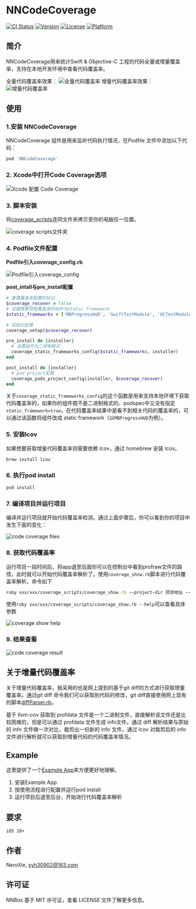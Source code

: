 # NNCodeCoverage

[![CI Status](https://img.shields.io/travis/NeroXie/NNCodeCoverage.svg?style=flat)](https://travis-ci.org/NeroXie/NNCodeCoverage)
[![Version](https://img.shields.io/cocoapods/v/NNCodeCoverage.svg?style=flat)](https://cocoapods.org/pods/NNCodeCoverage)
[![License](https://img.shields.io/cocoapods/l/NNCodeCoverage.svg?style=flat)](https://cocoapods.org/pods/NNCodeCoverage)
[![Platform](https://img.shields.io/cocoapods/p/NNCodeCoverage.svg?style=flat)](https://cocoapods.org/pods/NNCodeCoverage)

## 简介

NNCodeCoverage用来统计Swift & Objective-C 工程的代码全量或增量覆盖率，支持在本地开发环境中查看代码覆盖率。

全量代码覆盖率效果：
![全量代码覆盖率](https://neroblog.oss-cn-hangzhou.aliyuncs.com/nn_code_coverage_full.jpg)
增量代码覆盖率效果：
![增量代码覆盖率](https://neroblog.oss-cn-hangzhou.aliyuncs.com/nn_code_coverage_diff.jpg)

## 使用

### 1.安装 NNCodeCoverage

NNCodeCoverage 组件是用来监听代码执行情况，在Podfile 文件中添加以下代码：

```ruby
pod 'NNCodeCoverage'
```

### 2. Xcode中打开Code Coverage选项

![Xcode 配置 Code Coverage](https://neroblog.oss-cn-hangzhou.aliyuncs.com/nn_code_coverage_xcode_config.jpg)

### 3. 脚本安装

将[coverage_scripts]()连同文件夹拷贝至你的电脑任一位置。

![coverage scripts文件夹](https://neroblog.oss-cn-hangzhou.aliyuncs.com/nn_code_coverage_script_files.jpg)

### 4. Podfile文件配置

**Podfile引入coverage_config.rb**

![Podfile引入coverage_config](https://neroblog.oss-cn-hangzhou.aliyuncs.com/nn_code_coverage_config_path.jpg)

**post_intall与pre_install配置**

```ruby
# 重置覆盖率配置的标记
$coverage_recover = false
# 设置需要获取覆盖率的组件为static framework
$static_frameworks = ['MBProgressHUD', 'SwiftTestModule', 'OCTestModule']

# 初始化配置
coverage_setup($coverage_recover)

pre_install do |installer|
  # 设置组件为二进制格式
  coverage_static_frameworks_config($static_frameworks, installer)
end

post_install do |installer|
  # pod project配置
  coverage_pods_project_config(installer, $coverage_recover)
end
```

关于`coverage_static_frameworks_config`的这个函数是用来支持本地环境下获取代码覆盖率的，如果你的组件既不是二进制格式的，podspec中又没有指定`static_framework=true`，在代码覆盖率结果中是看不到相关代码的覆盖率的，可以通过该函数将组件改成 static framework（以`MBProgressHUD`为例）。

### 5. 安装lcov

如果想要获取增量代码覆盖率则需要依赖 lcov，通过 homebrew 安装 lcov。

```shell
brew install lcov
```

### 6. 执行pod install

```ruby
pod install
```

### 7. 编译项目并运行项目

编译并运行项目就开始代码覆盖率检测。通过上面步骤后，你可以看到你的项目中发生下面的变化：

![code coverage files](https://neroblog.oss-cn-hangzhou.aliyuncs.com/nn_code_coverage_files.jpg) 
### 8. 获取代码覆盖率

运行项目一段时间后，将app退至后面你可以在控制台中看到profraw文件的路径，此时就可以开始代码覆盖率解析了。使用`coverage_show.rb`脚本进行代码覆盖率解析，命令如下

```ruby
ruby xxx/xxx/coverage_scripts/coverage_show.rb --project-dir 项目地址 --profraw-path profraw文件地址 --git-diff-commit gitcommit1,gitcommit2
```

使用`ruby xxx/xxx/coverage_scripts/coverage_show.rb --help`可以查看具体参数

![coverage show help](https://neroblog.oss-cn-hangzhou.aliyuncs.com/nn_code_coverage_show_help.jpg)

### 9. 结果查看

![code coverage result](https://neroblog.oss-cn-hangzhou.aliyuncs.com/nn_code_coverage_html.jpg)

## 关于增量代码覆盖率

关于增量代码覆盖率，我采用的也是网上提到的基于git diff的方式进行获取增量覆盖率。通过git diff 命令我们可以获取到代码的修改，git diff直接使用网上现有的脚本[diffParser.rb](https://github.com/JerryChu/UnitTestParser/blob/master/utils/diffParser.rb)。

基于 llvm-cov 获取到 profdata 文件是一个二进制文件，直接解析该文件还是比较困难的，但是可以通过 profdata 文件生成 info文件。通过 diff 解析结果与原始的 info 文件做一次对比，裁剪出一份新的 info 文件，通过 lcov 对裁剪后的 info 文件进行解析就可以获取到增量代码的代码覆盖率情况。

## Example

这里提供了一个[Example App](./Example)来方便更好地理解。

1. 安装Example App
2. 按使用流程进行配置并运行pod install
3. 运行项目后退至后台，开始进行代码覆盖率解析

## 要求

`iOS 10+`

## 作者

NeroXie, xyh30902@163.com

## 许可证

NNBox 基于 MIT 许可证，查看 LICENSE 文件了解更多信息。

